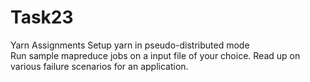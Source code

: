 # Task23
Yarn Assignments
Setup yarn in pseudo-distributed mode  
Run sample mapreduce jobs on a input file of your choice.
Read up on various failure scenarios for an application.
